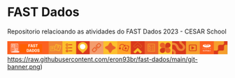 # FAST Dados

Repositorio relacioando as atividades do FAST Dados 2023 - CESAR School

![git-banner.png](https://raw.githubusercontent.com/eron93br/fast-dados/main/git-banner.png)https://raw.githubusercontent.com/eron93br/fast-dados/main/git-banner.png)  
